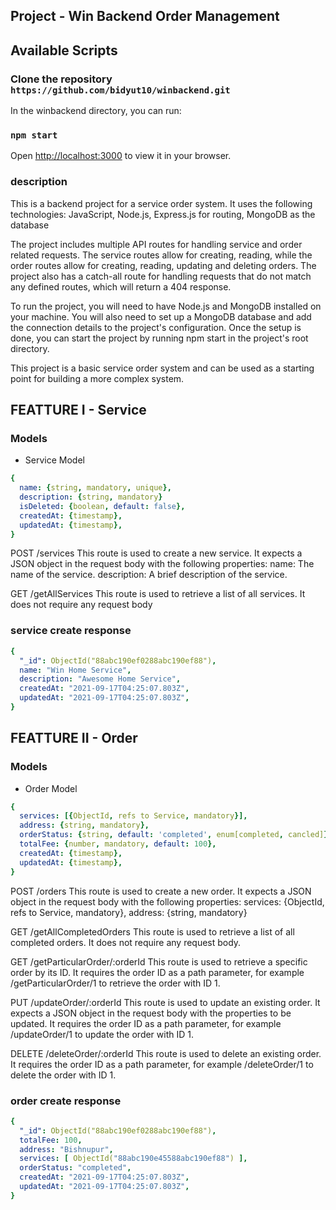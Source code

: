 ## Project - Win Backend Order Management

## Available Scripts
### Clone the repository `https://github.com/bidyut10/winbackend.git`
In the winbackend directory, you can run:
### `npm start`
Open [http://localhost:3000](http://localhost:3000) to view it in your browser.


### description
This is a backend project for a service order system. It uses the following technologies:
JavaScript,
Node.js,
Express.js for routing,
MongoDB as the database

The project includes multiple API routes for handling service and order related requests. The service routes allow for creating, reading, while the order routes allow for creating, reading, updating and deleting orders. The project also has a catch-all route for handling requests that do not match any defined routes, which will return a 404 response.

To run the project, you will need to have Node.js and MongoDB installed on your machine. You will also need to set up a MongoDB database and add the connection details to the project's configuration. Once the setup is done, you can start the project by running npm start in the project's root directory.

This project is a basic service order system and can be used as a starting point for building a more complex system.


## FEATTURE I - Service
### Models
- Service Model
```yaml
{ 
  name: {string, mandatory, unique},
  description: {string, mandatory}
  isDeleted: {boolean, default: false},
  createdAt: {timestamp},
  updatedAt: {timestamp},
}
```

POST /services
This route is used to create a new service. It expects a JSON object in the request body with the following properties:
name: The name of the service.
description: A brief description of the service.

GET /getAllServices
This route is used to retrieve a list of all services. It does not require any request body

### service create response
```yaml
{
  "_id": ObjectId("88abc190ef0288abc190ef88"),
  name: "Win Home Service",
  description: "Awesome Home Service",
  createdAt: "2021-09-17T04:25:07.803Z",
  updatedAt: "2021-09-17T04:25:07.803Z",
}
```





## FEATTURE II - Order
### Models
- Order Model
```yaml
{ 
  services: [{ObjectId, refs to Service, mandatory}],
  address: {string, mandatory},
  orderStatus: {string, default: 'completed', enum[completed, cancled]},
  totalFee: {number, mandatory, default: 100},
  createdAt: {timestamp},
  updatedAt: {timestamp},
}
```

POST /orders
This route is used to create a new order. It expects a JSON object in the request body with the following properties:
services: {ObjectId, refs to Service, mandatory},
address: {string, mandatory}

GET /getAllCompletedOrders
This route is used to retrieve a list of all completed orders. It does not require any request body.


GET /getParticularOrder/:orderId
This route is used to retrieve a specific order by its ID. It requires the order ID as a path parameter, for example /getParticularOrder/1 to retrieve the order with ID 1.

PUT /updateOrder/:orderId
This route is used to update an existing order. It expects a JSON object in the request body with the properties to be updated. It requires the order ID as a path parameter, for example /updateOrder/1 to update the order with ID 1.

DELETE /deleteOrder/:orderId
This route is used to delete an existing order. It requires the order ID as a path parameter, for example /deleteOrder/1 to delete the order with ID 1.

### order create response
```yaml
{
  "_id": ObjectId("88abc190ef0288abc190ef88"),
  totalFee: 100,
  address: "Bishnupur",
  services: [ ObjectId("88abc190e45588abc190ef88") ],
  orderStatus: "completed",
  createdAt: "2021-09-17T04:25:07.803Z",
  updatedAt: "2021-09-17T04:25:07.803Z",
}
```
